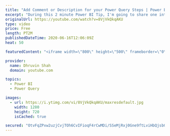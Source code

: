 ```yaml
---
title: "Add Comment or Description for your Power Query Steps | Power BI Developer Tip"
excerpt: "During this 2 minute Power BI Tip, I'm going to share one interesting hidden feature of Power Query.  What if you wish to add a comment for your Power Query Step? What if you wish to add a comment about why the step is being used for the Business logic?  This trick will help you for sure. In this tip,"
originalUrl: https://youtube.com/watch?v=8VjVkQkqAKU
type: video
price: Free
length: PT2M
publishedDateTime: 2020-06-16T12:06:09Z
heat: 50

featuredContent: "<iframe width=\"800\" height=\"500\" frameborder=\"0\" src=\"https://www.youtube.com/embed/8VjVkQkqAKU\" allow=\"accelerometer; autoplay; encrypted-media; gyroscope; picture-in-picture\" allowfullscreen></iframe>"

provider:
  name: Dhruvin Shah
  domain: youtube.com

topics:
  - Power BI
  - Power Query

images:
  - url: https://i.ytimg.com/vi/8VjVkQkqAKU/maxresdefault.jpg
    width: 1280
    height: 720
    isCached: true

secured: "OtvFqZPxw2uzjCvjTOh6CvIFioqF4rCwMDi/SSeMjRxj0Gne9ftLviHbQjsbG5L0ADVKWKdNc8MH++BqYnxbM4CMJxsHdDqrK51Doe4MtgfZxxSoqeuAvEqRArVCrXbwsl4LGeaA4LLtBW9I7Cgj3rEYxJ+NoBsnQfrCexrK6bdBwqRfKWzuv1xJ597aeajvvNFG2B7p4b2reAr3XkiK3rpLa71PxpwWyzY5tyznWf6Z/nP+0WYsEKtw6rFWSNeoW2/qF2UdTQVhoVbh8Iuq7GDJOG2sFYpQzlwvhG28ny3JYhrYwMLPL7bLhaqmaQQYeiMu5H+fQVzXRud3gl/urt++6GwCtLLu2k89W7JqfJicEaJaR4tgntqZH3wZcA1Yz1RRIB2OQOmuQjQBKsnWeWXOkxKX4/w3ojOFuekKRoA=;+TY19MVYzynw6zc72TbRDQ=="
---
```


